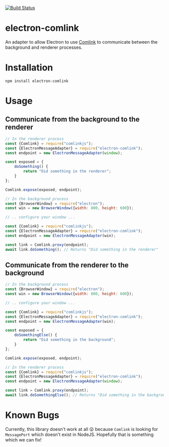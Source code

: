[![Build Status](https://travis-ci.org/mikehall314/electron-comlink.svg?branch=master)](https://travis-ci.org/mikehall314/electron-comlink)

# electron-comlink
An adapter to allow Electron to use [Comlink](https://github.com/GoogleChromeLabs/comlink) to communicate between the background and renderer processes.

# Installation
```npm install electron-comlink```

# Usage
## Communicate from the background to the renderer
```js
// In the renderer process
const {Comlink} = require("comlinkjs");
const {ElectronMessageAdapter} = require("electron-comlink");
const endpoint = new ElectronMessageAdapter(window);

const exposed = {
    doSomething() {
        return "Did something in the renderer";
    }
};

Comlink.expose(exposed, endpoint);
```
```js
// In the background process
const {BrowserWindow} = require("electron");
const win = new BrowserWindow({width: 800, height: 600});

// .. configure your window ...

const {Comlink} = require("comlinkjs");
const {ElectronMessageAdapter} = require("electron-comlink");
const endpoint = new ElectronMessageAdapter(win);

const link = Comlink.proxy(endpoint);
await link.doSomething(); // Returns "Did something in the renderer"
```

## Communicate from the renderer to the background
```js
// In the background process
const {BrowserWindow} = require("electron");
const win = new BrowserWindow({width: 800, height: 600});

// .. configure your window ...

const {Comlink} = require("comlinkjs");
const {ElectronMessageAdapter} = require("electron-comlink");
const endpoint = new ElectronMessageAdapter(win);

const exposed = {
    doSomethingElse() {
        return "Did something in the background";
    }
};

Comlink.expose(exposed, endpoint);
```
```js
// In the renderer process
const {Comlink} = require("comlinkjs");
const {ElectronMessageAdapter} = require("electron-comlink");
const endpoint = new ElectronMessageAdapter(window);

const link = Comlink.proxy(endpoint);
await link.doSomethingElse(); // Returns "Did something in the background"
```

# Known Bugs
Currently, this library doesn't work at all 😛 because `Comlink` is looking for `MessagePort` which doesn't exist in NodeJS. Hopefully that is something which we can fix!

